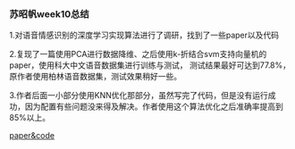 ### 苏昭帆week10总结

1.对语音情感识别的深度学习实现算法进行了调研，找到了一些paper以及代码

2.复现了一篇使用PCA进行数据降维、之后使用k-折结合svm支持向量机的paper，使用科大中文语音数据集进行训练与测试，
测试结果最好可达到77.8%，原作者使用柏林语音数据集，测试效果稍好一些。

3.作者后面一小部分使用KNN优化那部分，虽然写完了代码，但是没有运行成功，因为配置有些问题没来得及解决。作者使用这个算法优化之后准确率提高到85%以上。

[paper&code](https://github.com/Zhaofan-Su/SpeechEmotionRecognition-papers-codes)
